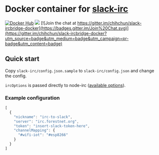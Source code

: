 Docker container for [slack-irc](https://github.com/ekmartin/slack-irc)
===
[![Docker Hub](https://img.shields.io/badge/docker-ready-blue.svg)](https://registry.hub.docker.com/u/chihchun/slack-ircbridge/) 
[![](https://images.microbadger.com/badges/image/chihchun/slack-ircbridge.svg)](https://microbadger.com/images/chihchun/slack-ircbridge)
[![Join the chat at https://gitter.im/chihchun/slack-ircbridge-docker](https://badges.gitter.im/Join%20Chat.svg)](https://gitter.im/chihchun/slack-ircbridge-docker?utm_source=badge&utm_medium=badge&utm_campaign=pr-badge&utm_content=badge)


## Quick start
Copy `slack-irc/config.json.sample` to `slack-irc/config.json` and change the config.

`ircOptions` is passed directly to node-irc ([available options](http://node-irc.readthedocs.org/en/latest/API.html#irc.Client)).


### Example configuration
```js
[
  {
    "nickname": "irc-to-slack",
    "server": "irc.forestnet.org",
    "token": "insert-slack-token-here",
    "channelMapping": {
      "#wifi-iot": "#esp8266"
    }
  }
]
```

